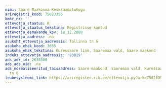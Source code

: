```yaml
---
nimi: Saare Maakonna Keskraamatukogu
ariregistri_kood: 75023355
kmkr_nr: ''
ettevotja_staatus: R
ettevotja_staatus_tekstina: Registrisse kantud
ettevotja_esmakande_kpv: 18.12.2000
ettevotja_aadress: .na
asukoht_ettevotja_aadressis: Tallinna tn 6
asukoha_ehak_kood: 3655
asukoha_ehak_tekstina: Kuressaare linn, Saaremaa vald, Saare maakond
indeks_ettevotja_aadressis: '93819'
ads_adr_id: 2638300
ads_ads_oid: .na
ads_normaliseeritud_taisaadress: Saare maakond, Saaremaa vald, Kuressaare linn, Tallinna
  tn 6
teabesysteemi_link: https://ariregister.rik.ee/ettevotja.py?ark=75023355&ref=rekvisiidid
---
```

